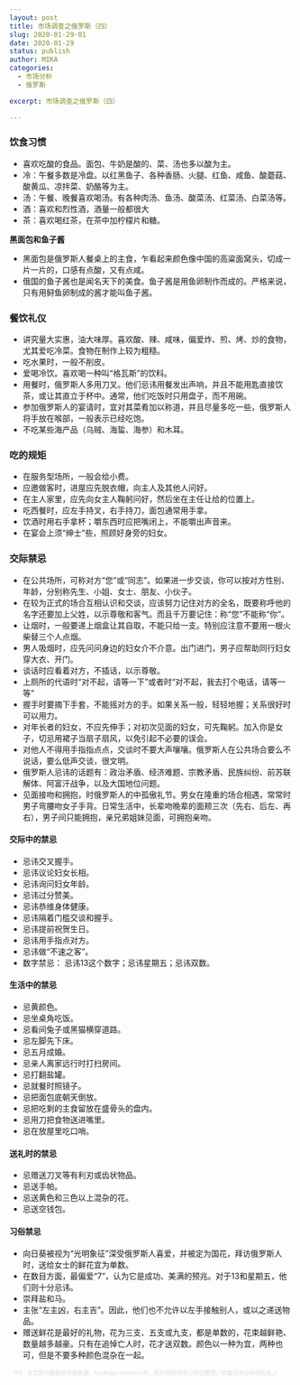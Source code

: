 ```yaml
---
layout: post
title: 市场调查之俄罗斯（四）
slug: 2020-01-29-01
date: 2020-01-29
status: publish
author: MIKA
categories: 
  - 市场分析
  - 俄罗斯

excerpt: 市场调查之俄罗斯（四）

---
```


### 饮食习惯

- 喜欢吃酸的食品。面包、牛奶是酸的、菜、汤也多以酸为主。
- 冷：午餐多数是冷盘。以红黑鱼子、各种香肠、火腿、红鱼、咸鱼、酸蘑菇、酸黄瓜、凉拌菜、奶酪等为主。
- 汤：午餐、晚餐喜欢喝汤。有各种肉汤、鱼汤、酸菜汤、红菜汤、白菜汤等。
- 酒：喜欢和烈性酒，酒量一般都很大
- 茶：喜欢喝红茶，在茶中加柠檬片和糖。

**黑面包和鱼子酱**

- 黑面包是俄罗斯人餐桌上的主食，乍看起来颜色像中国的高粱面窝头，切成一片一片的，口感有点酸，又有点咸。
- 俄国的鱼子酱也是闻名天下的美食。鱼子酱是用鱼卵制作而成的。严格来说，只有用鲟鱼卵制成的酱才能叫鱼子酱。

### 餐饮礼仪

- 讲究量大实惠，油大味厚。喜欢酸、辣、咸味，偏爱炸、煎、烤、炒的食物，尤其爱吃冷菜。食物在制作上较为粗糙。
- 吃水果时，一般不削皮。
- 爱喝冷饮。喜欢喝一种叫“格瓦斯”的饮料。
- 用餐时，俄罗斯人多用刀叉。他们忌讳用餐发出声响，并且不能用匙直接饮茶，或让其直立于杯中。通常，他们吃饭时只用盘子，而不用碗。
- 参加俄罗斯人的宴请时，宜对其菜肴加以称道，并且尽量多吃一些，俄罗斯人将手放在喉部，一般表示已经吃饱。
- 不吃某些海产品（乌贼、海蜇、海参）和木耳。

### 吃的规矩

- 在服务型场所，一般会给小费。
- 应邀做客时，进屋应先脱衣帽，向主人及其他人问好。
- 在主人家里，应先向女主人鞠躬问好，然后坐在主任让给的位置上。
- 吃西餐时，应左手持叉，右手持刀，面包通常用手拿。
- 饮酒时用右手拿杯；嚼东西时应把嘴闭上，不能嚼出声音来。
- 在宴会上须“绅士”些，照顾好身旁的妇女。

### 交际禁忌

- 在公共场所，可称对方“您”或“同志”。如果进一步交谈，你可以按对方性别、年龄，分别称先生、小姐、女士、朋友、小伙子。
- 在较为正式的场合互相认识和交谈，应该努力记住对方的全名，既要称呼他的名字还要加上父姓，以示尊敬和客气。而且千万要记住：称“您”不能称“你”。
- 让烟时，一般要递上烟盒让其自取，不能只给一支。特别应注意不要用一根火柴替三个人点烟。
- 男人吸烟时，应先问问身边的妇女介不介意。出门进门，男子应帮助同行妇女穿大衣、开门。
- 谈话时应看着对方，不插话，以示尊敬。
- 上厕所的代语时“对不起，请等一下”或者时“对不起，我去打个电话，请等一等”
- 握手时要摘下手套，不能摇对方的手。如果关系一般，轻轻地握；关系很好时可以用力。
- 对年长者的妇女，不应先伸手；对初次见面的妇女，可先鞠躬。加入你是女子，切忌用裙子当扇子扇风，以免引起不必要的误会。
- 对他人不得用手指指点点，交谈时不要大声嚷嚷。俄罗斯人在公共场合要么不说话，要么低声交谈，很文明。
- 俄罗斯人忌讳的话题有：政治矛盾、经济难题、宗教矛盾、民族纠纷、前苏联解体、阿富汗战争，以及大国地位问题。
- 见面接吻和拥抱，时俄罗斯人的中孤傲礼节。男女在隆重的场合相遇，常常时男子弯腰吻女子手背。日常生活中，长辈吻晚辈的面颊三次（先右、后左、再右），男子间只能拥抱，亲兄弟姐妹见面，可拥抱亲吻。

#### 交际中的禁忌

- 忌讳交叉握手。
- 忌讳议论妇女长相。
- 忌讳询问妇女年龄。
- 忌讳过分赞美。
- 忌讳恭维身体健康。
- 忌讳隔着门槛交谈和握手。
- 忌讳提前祝贺生日。
- 忌讳用手指点对方。
- 忌讳做“不速之客”。
- 数字禁忌： 忌讳13这个数字；忌讳星期五；忌讳双数。

#### 生活中的禁忌

- 忌黄颜色。
- 忌坐桌角吃饭。
- 忌看间兔子或黑猫横穿道路。
- 忌左脚先下床。
- 忌五月成婚。
- 忌亲人离家远行时打扫房间。
- 忌打翻盐罐。
- 忌就餐时照镜子。
- 忌把面包底朝天倒放。
- 忌把吃剩的主食留放在盛骨头的盘内。
- 忌用刀把食物送进嘴里。
- 忌在放屋里吃口哨。


#### 送礼时的禁忌

- 忌赠送刀叉等有利刃或齿状物品。
- 忌送手帕。
- 忌送黄色和三色以上混杂的花。
- 忌送空钱包。

#### 习俗禁忌

- 向日葵被视为“光明象征”深受俄罗斯人喜爱，并被定为国花，拜访俄罗斯人时，送给女士的鲜花宜为单数。
- 在数目方面，最偏爱“7”，认为它是成功、美满的预兆。对于13和星期五，他们则十分忌讳。
- 崇拜盐和马。
- 主张“左主凶，右主吉”。因此，他们也不允许以左手接触别人，或以之递送物品。
- 赠送鲜花是最好的礼物，花为三支、五支或九支，都是单数的，花束越鲜艳、数量越多越豪。只有在追悼亡人时，花才送双数。颜色以一种为宜，两种也可，但是不要多种颜色混杂在一起。

<font color=#DCDCDC size=1>（PS:  本文部分数据参考商务部、tradingeconomics等，由外跨研究中心综合整理，转载请务必标明出处。）</font>